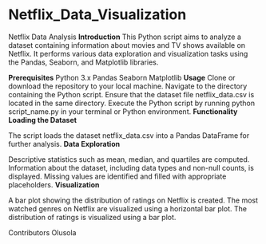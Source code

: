 # Netflix_Data_Visualization
Netflix Data Analysis
**Introduction**
This Python script aims to analyze a dataset containing information about movies and TV shows available on Netflix. It performs various data exploration and visualization tasks using the Pandas, Seaborn, and Matplotlib libraries.

**Prerequisites**
Python 3.x
Pandas
Seaborn
Matplotlib
**Usage**
Clone or download the repository to your local machine.
Navigate to the directory containing the Python script.
Ensure that the dataset file netflix_data.csv is located in the same directory.
Execute the Python script by running python script_name.py in your terminal or Python environment.
**Functionality**
**Loading the Dataset**

The script loads the dataset netflix_data.csv into a Pandas DataFrame for further analysis.
**Data Exploration**

Descriptive statistics such as mean, median, and quartiles are computed.
Information about the dataset, including data types and non-null counts, is displayed.
Missing values are identified and filled with appropriate placeholders.
**Visualization**

A bar plot showing the distribution of ratings on Netflix is created.
The most watched genres on Netflix are visualized using a horizontal bar plot.
The distribution of ratings is visualized using a bar plot.

Contributors
Olusola 
